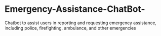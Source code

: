# Emergency-Assistance-ChatBot-
Chatbot to assist users in reporting and requesting emergency assistance, including police, firefighting, ambulance, and other emergencies
